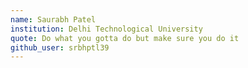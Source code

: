 ```yaml
---
name: Saurabh Patel
institution: Delhi Technological University
quote: Do what you gotta do but make sure you do it
github_user: srbhptl39
---
```

